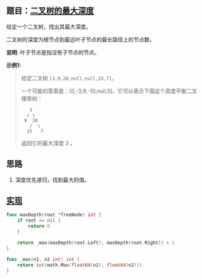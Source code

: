 ## 题目：[二叉树的最大深度](https://leetcode-cn.com/problems/maximum-depth-of-binary-tree/)

给定一个二叉树，找出其最大深度。

二叉树的深度为根节点到最远叶子节点的最长路径上的节点数。

**说明**: 叶子节点是指没有子节点的节点。

**示例1:**
>给定二叉树 `[3,9,20,null,null,15,7]`，  
>  
>一个可能的答案是：[0,-3,9,-10,null,5]，它可以表示下面这个高度平衡二叉搜索树：
>  
>        3
>       / \
>      9  20
>        /  \
>       15   7
>返回它的最大深度 3 。
     
## 思路
1. 深度优先递归，找到最大的值。

## [实现](https://github.com/mzmuer/leetcode/blob/master/question104/answer_test.go)
```go
func maxDepth(root *TreeNode) int {
	if root == nil {
		return 0
	}

	return _max(maxDepth(root.Left), maxDepth(root.Right)) + 1
}

func _max(n1, n2 int) int {
	return int(math.Max(float64(n1), float64(n2)))
}
```